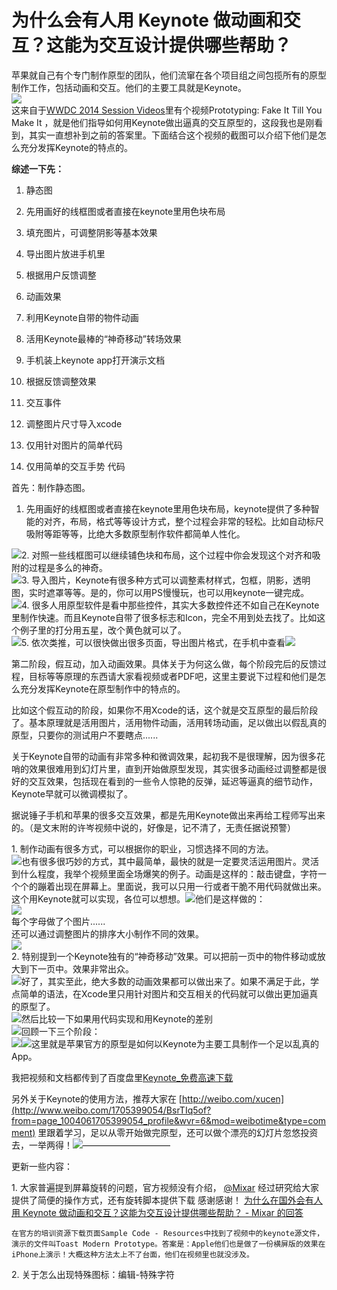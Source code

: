 # 为什么会有人用 Keynote 做动画和交互？这能为交互设计提供哪些帮助？

苹果就自己有个专门制作原型的团队，他们流窜在各个项目组之间包揽所有的原型制作工作，包括动画和交互。他们的主要工具就是Keynote。  
![](https://pic3.zhimg.com/50/d24b8edddc0a84aee35523defc784d8a_b.jpg)  
这来自于[WWDC 2014 Session Videos](https://developer.apple.com/videos/wwdc/2014/)里有个视频Prototyping: Fake It Till You Make It ，就是他们指导如何用Keynote做出逼真的交互原型的，这段我也是刚看到，其实一直想补到之前的答案里。下面结合这个视频的截图可以介绍下他们是怎么充分发挥Keynote的特点的。  

**综述一下先：**  

1.  静态图

1.  先用画好的线框图或者直接在keynote里用色块布局
2.  填充图片，可调整阴影等基本效果
3.  导出图片放进手机里
4.  根据用户反馈调整

3.  动画效果

1.  利用Keynote自带的物件动画
2.  活用Keynote最棒的“神奇移动”转场效果
3.  手机装上keynote app打开演示文档
4.  根据反馈调整效果

5.  交互事件

1.  调整图片尺寸导入xcode
2.  仅用针对图片的简单代码
3.  仅用简单的交互手势 代码

首先：制作静态图。  

1.  先用画好的线框图或者直接在keynote里用色块布局，keynote提供了多种智能的对齐，布局，格式等等设计方式，整个过程会非常的轻松。比如自动标尺吸附等距等等，比绝大多数原型制作软件都简单人性化。

![](https://pic3.zhimg.com/50/9dd691aa7b13ac65bd5e8da06e1afe22_b.jpg)2\. 对照一些线框图可以继续铺色块和布局，这个过程中你会发现这个对齐和吸附的过程是多么的神奇。  
![](https://pic1.zhimg.com/50/a2549fa5dd4df4372b8464a16c856eda_b.jpg)3\. 导入图片，Keynote有很多种方式可以调整素材样式，包框，阴影，透明图，实时遮罩等等。是的，你可以用PS慢慢玩，也可以用keynote一键完成。  
![](https://pic4.zhimg.com/50/a2dee3df0671e0ea00d6e48afc4c3040_b.jpg)4\. 很多人用原型软件是看中那些控件，其实大多数控件还不如自己在Keynote里制作快速。而且Keynote自带了很多标志和Icon，完全不用到处去找了。比如这个例子里的打分用五星，改个黄色就可以了。  
![](https://pic3.zhimg.com/50/a9bab1bb5e3501ce56ad3d364becd77c_b.jpg)5\. 依次类推，可以很快做出很多页面，导出图片格式，在手机中查看![](https://pic3.zhimg.com/50/66f920efe4bddd7d45e0c44728dc8c27_b.jpg)  

第二阶段，假互动，加入动画效果。具体关于为何这么做，每个阶段完后的反馈过程，目标等等原理的东西请大家看视频或者PDF吧，这里主要说下过程和他们是怎么充分发挥Keynote在原型制作中的特点的。  

比如这个假互动的阶段，如果你不用Xcode的话，这个就是交互原型的最后阶段了。基本原理就是活用图片，活用物件动画，活用转场动画，足以做出以假乱真的原型，只要你的测试用户不要瞎点......  

关于Keynote自带的动画有非常多种和微调效果，起初我不是很理解，因为很多花哨的效果很难用到幻灯片里，直到开始做原型发现，其实很多动画经过调整都是很好的交互效果，包括现在看到的一些令人惊艳的反弹，延迟等逼真的细节动作，Keynote早就可以微调模拟了。  

据说锤子手机和苹果的很多交互效果，都是先用Keynote做出来再给工程师写出来的。（是文末附的许岑视频中说的，好像是，记不清了，无责任据说预警）  

1\. 制作动画有很多方式，可以根据你的职业，习惯选择不同的方法。  
![](https://pic3.zhimg.com/50/a9725c3f73cda48b8b892b242b70e0ef_b.jpg)也有很多很巧妙的方式，其中最简单，最快的就是一定要灵活运用图片。灵活到什么程度，我举个视频里面全场爆笑的例子。动画是这样的：敲击键盘，字符一个个的蹦着出现在屏幕上。里面说，我可以只用一行或者干脆不用代码就做出来。这个用Keynote就可以实现，各位可以想想。![](https://pic4.zhimg.com/50/798f8df4ce14f98a4f5dc5cd408e0494_b.jpg)他们是这样做的：  
![](https://pic2.zhimg.com/50/5f5af8250e8569905376b3f367b0b57c_b.jpg)  
每个字母做了个图片......  
还可以通过调整图片的排序大小制作不同的效果。  
![](https://pic2.zhimg.com/50/564a2718cf2117022f6f6868d47e863d_b.jpg)  
2\. 特别提到一个Keynote独有的“神奇移动”效果。可以把前一页中的物件移动或放大到下一页中。效果非常出众。  
![](https://pic2.zhimg.com/50/bea1c6899c9c69be7a945d381fe77e83_b.jpg)好了，其实至此，绝大多数的动画效果都可以做出来了。如果不满足于此，学点简单的语法，在Xcode里只用针对图片和交互相关的代码就可以做出更加逼真的原型了。  
![](https://pic3.zhimg.com/50/979164fd65418c2f8f5037f4782b8918_b.jpg)然后比较一下如果用代码实现和用Keynote的差别  
![](https://pic3.zhimg.com/50/cd360af90a21530bec368bd5cdf9eb66_b.jpg)回顾一下三个阶段：  
![](https://pic1.zhimg.com/50/5f8268e88939c473cb8553185a227ec1_b.jpg)![](https://pic3.zhimg.com/50/371d681fa12db5b0ad673c60f62ca6f0_b.jpg)这里就是苹果官方的原型是如何以Keynote为主要工具制作一个足以乱真的App。  

我把视频和文档都传到了百度盘里[Keynote_免费高速下载](http://pan.baidu.com/s/1dDIkDTB)  

另外关于Keynote的使用方法，推荐大家在 [http://weibo.com/xucen](http://www.weibo.com/1705399054/BsrTIq5of?from=page_1004061705399054_profile&wvr=6&mod=weibotime&type=comment) 里跟着学习，足以从零开始做完原型，还可以做个漂亮的幻灯片忽悠投资去，一举两得！![](https://pic2.zhimg.com/50/e49111966bed668aa93379f77c424035_b.jpg)——————————  

更新一些内容：  

1\. 大家普遍提到屏幕旋转的问题，官方视频没有介绍， [@Mixar](//www.zhihu.com/people/9040c6659f1bd115343fbde189745158) 经过研究给大家提供了简便的操作方式，还有旋转脚本提供下载 感谢感谢！ [为什么在国外会有人用 Keynote 做动画和交互？这能为交互设计提供哪些帮助？ - Mixar 的回答](http://www.zhihu.com/question/26127088/answer/32696987)  

<div>

    在官方的培训资源下载页面Sample Code - Resources中找到了视频中的keynote源文件，演示的文件叫Toast Modern Prototype。答案是：Apple他们也是做了一份横屏版的效果在iPhone上演示！大概这种方法太上不了台面，他们在视频里也就没涉及。

</div>

2\. 关于怎么出现特殊图标：编辑-特殊字符